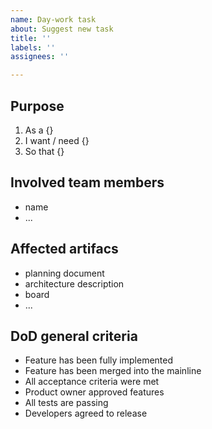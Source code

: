 ```yaml
---
name: Day-work task
about: Suggest new task
title: ''
labels: ''
assignees: ''

---
```


## Purpose
1. As a {}
2. I want / need {}
3. So that {}

## Involved team members
* name
* ...

## Affected artifacs
* planning document
* architecture description
* board
* ...

## DoD general criteria
* Feature has been fully implemented
* Feature has been merged into the mainline
* All acceptance criteria were met
* Product owner approved features
* All tests are passing
* Developers agreed to release
